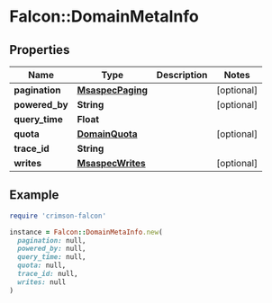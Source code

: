 # Falcon::DomainMetaInfo

## Properties

| Name | Type | Description | Notes |
| ---- | ---- | ----------- | ----- |
| **pagination** | [**MsaspecPaging**](MsaspecPaging.md) |  | [optional] |
| **powered_by** | **String** |  | [optional] |
| **query_time** | **Float** |  |  |
| **quota** | [**DomainQuota**](DomainQuota.md) |  | [optional] |
| **trace_id** | **String** |  |  |
| **writes** | [**MsaspecWrites**](MsaspecWrites.md) |  | [optional] |

## Example

```ruby
require 'crimson-falcon'

instance = Falcon::DomainMetaInfo.new(
  pagination: null,
  powered_by: null,
  query_time: null,
  quota: null,
  trace_id: null,
  writes: null
)
```

